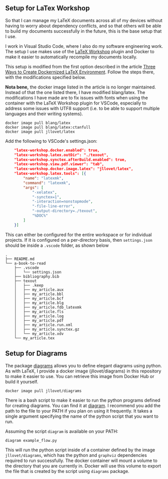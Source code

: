 ## Setup for LaTex Workshop

So that I can manage my LaTeX documents across all of my devices without having to worry about dependency conflicts, and so that others will be able to build my documents successfully in the future, this is the base setup that I use.

I work in Visual Studio Code, where I also do my software engineering work. The setup I use makes use of the [LaTeX Workshop](https://marketplace.visualstudio.com/items?itemName=James-Yu.latex-workshop) plugin and Docker to make it easier to automatically recompile my documents locally.

This setup is modified from the first option described in the article [Three Ways to Create Dockernized LaTeX Environment](https://towardsdatascience.com/three-ways-to-create-dockernized-latex-environment-2534163ee0c4). Follow the steps there, with the modifications specified below.

**Nota bene,** the docker image listed in the article is no longer maintained. Instead of that the one listed there, I have modified blang/latex. The modifications I have made are to fix issues with fonts when using the container with the LaTeX Workshop plugin for VSCode, especially to address some issues with UTF8 support (i.e. to be able to support multiple languages and their writing systems).

```SHELL
docker image pull blang/latex
docker image pull blang/latex:ctanfull
docker image pull jllovet/latex
```

Add the following to VSCode's settings.json:
```JSON
    "latex-workshop.docker.enabled": true,
    "latex-workshop.latex.outDir": "./texout",
    "latex-workshop.synctex.afterBuild.enabled": true,
    "latex-workshop.view.pdf.viewer": "tab",
    "latex-workshop.docker.image.latex": "jllovet/latex",
    "latex-workshop.latex.tools": [{
        "name": "latexmk",
        "command": "latexmk",
        "args": [
            "-xelatex",
            "-synctex=1",
            "-interaction=nonstopmode",
            "-file-line-error",
            "-output-directory=./texout",
            "%DOC%"
        ]
    }]
```
This can either be configured for the entire workspace or for individual projects. If it is configured on a per-directory basis, then `settings.json` should be inside a `.vscode` folder, as shown below

```SHELL
.
├── README.md
└── a-book-to-read
    ├── .vscode
    │   └── settings.json
    ├── bibliography.bib
    ├── texout
    │   ├── .keep
    │   ├── my_article.aux
    │   ├── my_article.bbl
    │   ├── my_article.bcf
    │   ├── my_article.blg
    │   ├── my_article.fdb_latexmk
    │   ├── my_article.fls
    │   ├── my_article.log
    │   ├── my_article.pdf
    │   ├── my_article.run.xml
    │   ├── my_article.synctex.gz
    │   └── my_article.xdv
    └── my_article.tex
```

## Setup for Diagrams

The package [diagrams](https://diagrams.mingrammer.com/) allows you to define elegant diagrams using python. As with LaTeX, I provide a docker image (jllovet/diagrams) in this repository to make it easier to use. You can retrieve this image from Docker Hub or build it yourself.

```SHELL
docker image pull jllovet/diagrams
```

There is a bash script to make it easier to run the python programs defined for creating diagrams. You can find it at [diagram](./diagrams/diagram). I recommend you add the path to the file to your PATH if you plan on using it frequently. It takes a single argument specifying the name of the python script that you want to run.

Assuming the script `diagram` is available on your PATH:

```SHELL
diagram example_flow.py
```

This will run the python script inside of a container defined by the image `jllovet/diagrams`, which has the python and `graphviz` dependencies required to run successfully. The docker container will mount a volume to the directory that you are currently in. Docker will use this volume to export the file that is created by the script using `diagrams` package.
